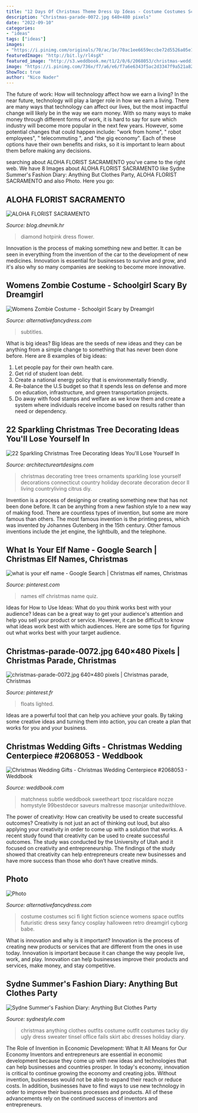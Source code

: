 ```yaml
---
title: "12 Days Of Christmas Theme Dress Up Ideas - Costume Costumes Sci Fi Light Fiction Science Womens Space Outfits Futuristic Dress Sexy Fancy Cosplay Halloween Retro Dreamgirl Cyborg Babe"
description: "Christmas-parade-0072.jpg 640×480 pixels"
date: "2022-09-10"
categories:
- "ideas"
tags: ["ideas"]
images:
- "https://i.pinimg.com/originals/70/ac/1e/70ac1ee6659eccbe72d5526a05e1536f.jpg"
featuredImage: "http://bit.ly/rl4sgX"
featured_image: "http://s3.weddbook.me/t1/2/0/6/2068053/christmas-wedding-centerpiece-winter-wedding-pinterest.jpg"
image: "https://i.pinimg.com/736x/f7/a6/e6/f7a6e6343f5ac2d3347f9a521a824858--christmas-quiz-for-kids-christmas-elf-names.jpg"
ShowToc: true
author: "Nico Nader"
---
```



The future of work: How will technology affect how we earn a living?
In the near future, technology will play a larger role in how we earn a living. There are many ways that technology can affect our lives, but the most impactful change will likely be in the way we earn money. With so many ways to make money through different forms of work, it is hard to say for sure which industry will become more popular in the next few years. However, some potential changes that could happen include: 
"work from home", " robot employees", " telecommuting ", and "the gig economy". Each of these options have their own benefits and risks, so it is important to learn about them before making any decisions.

	

		
searching about ALOHA FLORIST SACRAMENTO you've came to the right web. We have 8 Images about ALOHA FLORIST SACRAMENTO like Sydne Summer&#039;s Fashion Diary: Anything But Clothes Party, ALOHA FLORIST SACRAMENTO and also Photo. Here you go:
		
    
## ALOHA FLORIST SACRAMENTO

<img loading=lazy src="http://bit.ly/rl4sgX" onerror="this.onerror=null;this.src='https://tse3.mm.bing.net/th?id=OIP.KdSXCNAet7Aw51lC6eSthAHaFO&amp;pid=15.1';" alt="ALOHA FLORIST SACRAMENTO">

_Source: blog.dnevnik.hr_

>diamond hotpink dress flower. 

	

Innovation is the process of making something new and better. It can be seen in everything from the invention of the car to the development of new medicines. Innovation is essential for businesses to survive and grow, and it's also why so many companies are seeking to become more innovative.

    
## Womens Zombie Costume - Schoolgirl Scary By Dreamgirl

<img loading=lazy src="https://www.alternativefancydress.com/_images/_images/xl/383-womens-zombie-costume-schoolgirl-scary.jpg" onerror="this.onerror=null;this.src='https://tse4.mm.bing.net/th?id=OIP.fDtPH-sZsdfAArrzBFPomQHaJo&amp;pid=15.1';" alt="Womens Zombie Costume - Schoolgirl Scary by Dreamgirl">

_Source: alternativefancydress.com_

>subtitles. 

	

What is big ideas?
Big Ideas are the seeds of new ideas and they can be anything from a simple change to something that has never been done before. Here are 8 examples of big ideas: 
1. Let people pay for their own health care. 
2. Get rid of student loan debt. 
3. Create a national energy policy that is environmentally friendly. 
4. Re-balance the U.S budget so that it spends less on defense and more on education, infrastructure, and green transportation projects. 
5. Do away with food stamps and welfare as we know them and create a system where individuals receive income based on results rather than need or dependency. 

    
## 22 Sparkling Christmas Tree Decorating Ideas You&#039;ll Lose Yourself In

<img loading=lazy src="https://www.architectureartdesigns.com/wp-content/uploads/2017/12/22-Sparkling-Christmas-Tree-Decorating-Ideas-Youll-Lose-Yourself-In-1.jpg" onerror="this.onerror=null;this.src='https://tse1.mm.bing.net/th?id=OIP.wElNgmcSnUhpqATtRuba3wHaLH&amp;pid=15.1';" alt="22 Sparkling Christmas Tree Decorating Ideas You&#039;ll Lose Yourself In">

_Source: architectureartdesigns.com_

>christmas decorating tree trees ornaments sparkling lose yourself decorations connecticut country holiday decorate decoration decor ll living countryliving citrus diy. 

	

Invention is a process of designing or creating something new that has not been done before. It can be anything from a new fashion style to a new way of making food. There are countless types of invention, but some are more famous than others. The most famous invention is the printing press, which was invented by Johannes Gutenberg in the 15th century. Other famous inventions include the jet engine, the lightbulb, and the telephone.

    
## What Is Your Elf Name - Google Search | Christmas Elf Names, Christmas

<img loading=lazy src="https://i.pinimg.com/736x/f7/a6/e6/f7a6e6343f5ac2d3347f9a521a824858--christmas-quiz-for-kids-christmas-elf-names.jpg" onerror="this.onerror=null;this.src='https://tse1.mm.bing.net/th?id=OIP.AAyv4S9-JvSq4WOY36h6EAHaHa&amp;pid=15.1';" alt="what is your elf name - Google Search | Christmas elf names, Christmas">

_Source: pinterest.com_

>names elf christmas name quiz. 

	

Ideas for How to Use Ideas: What do you think works best with your audience?
Ideas can be a great way to get your audience's attention and help you sell your product or service. However, it can be difficult to know what ideas work best with which audiences. Here are some tips for figuring out what works best with your target audience.

    
## Christmas-parade-0072.jpg 640×480 Pixels | Christmas Parade, Christmas

<img loading=lazy src="https://i.pinimg.com/originals/70/ac/1e/70ac1ee6659eccbe72d5526a05e1536f.jpg" onerror="this.onerror=null;this.src='https://tse4.mm.bing.net/th?id=OIP.hj8r7W40ckbszX4JxEZVDQHaFj&amp;pid=15.1';" alt="christmas-parade-0072.jpg 640×480 pixels | Christmas parade, Christmas">

_Source: pinterest.fr_

>floats lighted. 

	

Ideas are a powerful tool that can help you achieve your goals. By taking some creative ideas and turning them into action, you can create a plan that works for you and your business.

    
## Christmas Wedding Gifts - Christmas Wedding Centerpiece #2068053 - Weddbook

<img loading=lazy src="http://s3.weddbook.me/t1/2/0/6/2068053/christmas-wedding-centerpiece-winter-wedding-pinterest.jpg" onerror="this.onerror=null;this.src='https://tse2.mm.bing.net/th?id=OIP.2rFq25a6DRW6vjBDXlqK1wHaLF&amp;pid=15.1';" alt="Christmas Wedding Gifts - Christmas Wedding Centerpiece #2068053 - Weddbook">

_Source: weddbook.com_

>matchness subtle weddbook sweetheart tpoz riscaldare nozze homystyle 99bestdecor saveurs maîtresse masonjar unitedwithlove. 

	

The power of creativity: How can creativity be used to create successful outcomes?
Creativity is not just an act of thinking out loud, but also applying your creativity in order to come up with a solution that works. A recent study found that creativity can be used to create successful outcomes. The study was conducted by the University of Utah and it focused on creativity and entrepreneurship. The findings of the study showed that creativity can help entrepreneurs create new businesses and have more success than those who don’t have creative minds.

    
## Photo

<img loading=lazy src="http://www.alternativefancydress.com/_images/_images/xl/266-womens-sci-fi-costume-light-up.jpg" onerror="this.onerror=null;this.src='https://tse1.mm.bing.net/th?id=OIP.L-u28FwJNmhxTqNnXyI5EQHaJo&amp;pid=15.1';" alt="Photo">

_Source: alternativefancydress.com_

>costume costumes sci fi light fiction science womens space outfits futuristic dress sexy fancy cosplay halloween retro dreamgirl cyborg babe. 

	

What is innovation and why is it important?
Innovation is the process of creating new products or services that are different from the ones in use today. Innovation is important because it can change the way people live, work, and play. Innovation can help businesses improve their products and services, make money, and stay competitive.

    
## Sydne Summer&#039;s Fashion Diary: Anything But Clothes Party

<img loading=lazy src="http://www.sydnestyle.com/wp-content/uploads/2011/12/Anything-But-Clothes-3.jpg" onerror="this.onerror=null;this.src='https://tse1.mm.bing.net/th?id=OIP.6RCmA1Idk23mCIL3bq1PhwHaK2&amp;pid=15.1';" alt="Sydne Summer&#039;s Fashion Diary: Anything But Clothes Party">

_Source: sydnestyle.com_

>christmas anything clothes outfits costume outfit costumes tacky diy ugly dress sweater tinsel office fails skirt abc dresses holiday diary. 

	

The Role of Invention in Economic Development: What It All Means for Our Economy
Inventors and entrepreneurs are essential in economic development because they come up with new ideas and technologies that can help businesses and countries prosper. In today's economy, innovation is critical to continue growing the economy and creating jobs. Without invention, businesses would not be able to expand their reach or reduce costs. In addition, businesses have to find ways to use new technology in order to improve their business processes and products. All of these advancements rely on the continued success of inventors and entrepreneurs.

